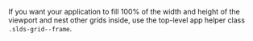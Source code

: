 If you want your application to fill 100% of the width and height of the viewport and nest other grids inside, use the top-level app helper class `.slds-grid--frame`.
